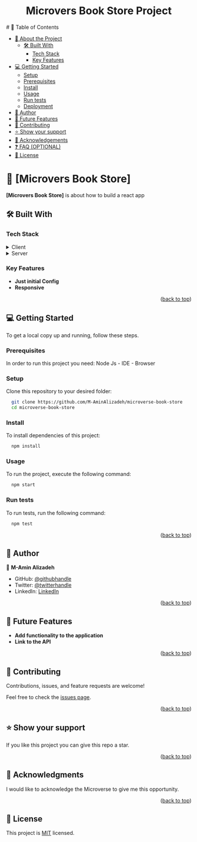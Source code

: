 <div align="center">
 <h1><b>Microvers Book Store Project</b></h1>
</div>
# 📗 Table of Contents

- [📖 About the Project](#about-project)
  - [🛠 Built With](#built-with)
    - [Tech Stack](#tech-stack)
    - [Key Features](#key-features)
- [💻 Getting Started](#getting-started)
  - [Setup](#setup)
  - [Prerequisites](#prerequisites)
  - [Install](#install)
  - [Usage](#usage)
  - [Run tests](#run-tests)
  - [Deployment](#deployment)
- [👥 Author](#authors)
- [🔭 Future Features](#future-features)
- [🤝 Contributing](#contributing)
- [⭐️ Show your support](#support)
- [🙏 Acknowledgements](#acknowledgements)
- [❓ FAQ (OPTIONAL)](#faq)
- [📝 License](#license)

<!-- PROJECT DESCRIPTION -->

# 📖 [Microvers Book Store] <a name="about-project"></a>

**[Microvers Book Store]** is about how to build a
react app

## 🛠 Built With <a name="built-with"></a>

### Tech Stack <a name="tech-stack"></a>

<details>
  <summary>Client</summary>
  <ul>
    <li><a href=""></a>React Jsx</li>
    <li><a href=""></a>Css</li>
  </ul>
</details>

<details>
  <summary>Server</summary>
  <ul>
    <li>API</li>
  </ul>
</details>

<!-- Features -->

### Key Features <a name="key-features"></a>

- **Just initial Config**
- **Responsive**

<p align="right">(<a href="#readme-top">back to top</a>)</p>

<!-- LIVE DEMO -->



<!-- GETTING STARTED -->

## 💻 Getting Started <a name="getting-started"></a>

To get a local copy up and running, follow these steps.

### Prerequisites

In order to run this project you need:
Node Js -
IDE -
Browser

### Setup

Clone this repository to your desired folder:

```sh
  git clone https://github.com/M-AminAlizadeh/microverse-book-store
  cd microverse-book-store
```

<!-- https://github.com/M-AminAlizadeh/microverse-book-store.git -->

### Install

To install dependencies of this project:

```sh
  npm install
```

### Usage

To run the project, execute the following command:

```sh
  npm start
```

### Run tests

To run tests, run the following command:

```sh
  npm test
```

<p align="right">(<a href="#readme-top">back to top</a>)</p>

<!-- AUTHORS -->

## 👥 Author <a name="authors"></a>

👤 **M-Amin Alizadeh**

- GitHub: [@githubhandle](https://github.com/M-AminAlizadeh)
- Twitter: [@twitterhandle](https://twitter.com/AMINALI69393891)
- LinkedIn: [LinkedIn](https://www.linkedin.com/in/m-amin-alizadeh-60a20b1b0/)

<p align="right">(<a href="#readme-top">back to top</a>)</p>

<!-- FUTURE FEATURES -->

## 🔭 Future Features <a name="future-features"></a>

- **Add functionality to the application**
- **Link to the API**

<!-- - [ ] **[Customize like button to red color when user hit it]** -->

<p align="right">(<a href="#readme-top">back to top</a>)</p>

<!-- CONTRIBUTING -->

## 🤝 Contributing <a name="contributing"></a>

Contributions, issues, and feature requests are welcome!

Feel free to check the [issues page](https://github.com/M-AminAlizadeh/microverse-math-magician-project/issues).

<p align="right">(<a href="#readme-top">back to top</a>)</p>

<!-- SUPPORT -->

## ⭐️ Show your support <a name="support"></a>

If you like this project you can give this repo a star.

<p align="right">(<a href="#readme-top">back to top</a>)</p>

<!-- ACKNOWLEDGEMENTS -->

## 🙏 Acknowledgments <a name="acknowledgements"></a>

I would like to acknowledge the Microverse to give me this opportunity.

<p align="right">(<a href="#readme-top">back to top</a>)</p>

<!-- LICENSE -->

## 📝 License <a name="license"></a>

This project is [MIT](./LICENCE) licensed.
